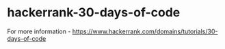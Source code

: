 # hackerrank-30-days-of-code
For more information - https://www.hackerrank.com/domains/tutorials/30-days-of-code
